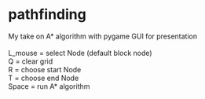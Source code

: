 # pathfinding

My take on A* algorithm
with pygame GUI for presentation
<br>
<br>
L_mouse = select Node (default block node)<br>
Q = clear grid <br>
R = choose start Node <br>
T = choose end Node <br>
Space = run A* algorithm
